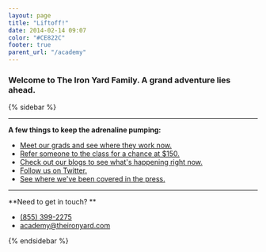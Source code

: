 ```yaml
---
layout: page
title: "Liftoff!"
date: 2014-02-14 09:07
color: "#CE822C"
footer: true
parent_url: "/academy"
---
```


### Welcome to The Iron Yard Family. A grand adventure lies ahead.

<div style="max-width: 640px;" id="_giphy_Ucg4TcBB7J7tS"></div>
<script>var _giphy = _giphy || []; _giphy.push({id: 'Ucg4TcBB7J7tS',w: 365, h: 205});var g = document.createElement('script'); g.type = 'text/javascript'; g.async = true;g.src = ('https:' == document.location.protocol ? 'https://' : 'http://') + 'giphy.com/static/js/widgets/embed.js';var s = document.getElementsByTagName('script')[0]; s.parentNode.insertBefore(g, s);</script>



{% sidebar %}

---

**A few things to keep the adrenaline pumping:**

- [Meet our grads and see where they work now.](/academy/alumni)
- [Refer someone to the class for a chance at $150.](mailto:academy@theironyard.com)
- [Check out our blogs to see what's happening right now.](blog.theironyard.com)
- [Follow us on Twitter.](http://twitter.com/theironyard)
- [See where we've been covered in the press.](blog.theironyard.com)

---

**Need to get in touch? **

- <a href="tel:+18553992275">(855) 399-2275</a>
- [academy@theironyard.com](mailto:academy@theironyard.com)

{% endsidebar %}
